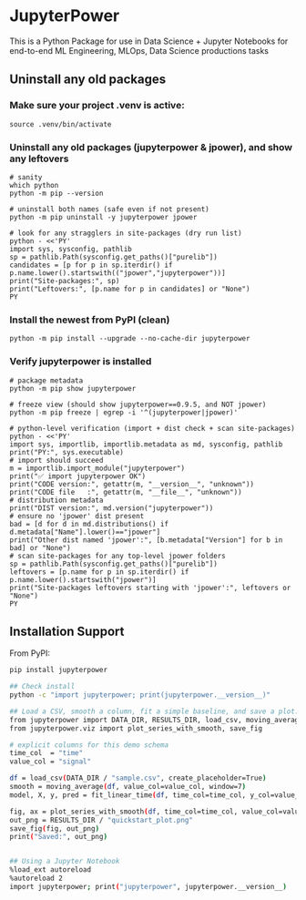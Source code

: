 # JupyterPower

This is a Python Package for use in Data Science + Jupyter Notebooks for end-to-end ML Engineering, MLOps, Data Science productions tasks

## Uninstall any old packages

### Make sure your project .venv is active:
`source .venv/bin/activate`

### Uninstall any old packages (jupyterpower & jpower), and show any leftovers

```
# sanity
which python
python -m pip --version

# uninstall both names (safe even if not present)
python -m pip uninstall -y jupyterpower jpower

# look for any stragglers in site-packages (dry run list)
python - <<'PY'
import sys, sysconfig, pathlib
sp = pathlib.Path(sysconfig.get_paths()["purelib"])
candidates = [p for p in sp.iterdir() if p.name.lower().startswith(("jpower","jupyterpower"))]
print("Site-packages:", sp)
print("Leftovers:", [p.name for p in candidates] or "None")
PY
```

### Install the newest from PyPI (clean)

`python -m pip install --upgrade --no-cache-dir jupyterpower`

### Verify jupyterpower is installed

```
# package metadata
python -m pip show jupyterpower

# freeze view (should show jupyterpower==0.9.5, and NOT jpower)
python -m pip freeze | egrep -i '^(jupyterpower|jpower)'

# python-level verification (import + dist check + scan site-packages)
python - <<'PY'
import sys, importlib, importlib.metadata as md, sysconfig, pathlib
print("PY:", sys.executable)
# import should succeed
m = importlib.import_module("jupyterpower")
print("✅ import jupyterpower OK")
print("CODE version:", getattr(m, "__version__", "unknown"))
print("CODE file   :", getattr(m, "__file__", "unknown"))
# distribution metadata
print("DIST version:", md.version("jupyterpower"))
# ensure no 'jpower' dist present
bad = [d for d in md.distributions() if d.metadata["Name"].lower()=="jpower"]
print("Other dist named 'jpower':", [b.metadata["Version"] for b in bad] or "None")
# scan site-packages for any top-level jpower folders
sp = pathlib.Path(sysconfig.get_paths()["purelib"])
leftovers = [p.name for p in sp.iterdir() if p.name.lower().startswith("jpower")]
print("Site-packages leftovers starting with 'jpower':", leftovers or "None")
PY
```


## Installation Support
From PyPI:
```bash
pip install jupyterpower

## Check install
python -c "import jupyterpower; print(jupyterpower.__version__)"

## Load a CSV, smooth a column, fit a simple baseline, and save a plot:
from jupyterpower import DATA_DIR, RESULTS_DIR, load_csv, moving_average, fit_linear_time
from jupyterpower.viz import plot_series_with_smooth, save_fig

# explicit columns for this demo schema
time_col  = "time"
value_col = "signal"

df = load_csv(DATA_DIR / "sample.csv", create_placeholder=True)
smooth = moving_average(df, value_col=value_col, window=7)
model, X, y, pred = fit_linear_time(df, time_col=time_col, y_col=value_col)

fig, ax = plot_series_with_smooth(df, time_col=time_col, value_col=value_col, smooth=smooth)
out_png = RESULTS_DIR / "quickstart_plot.png"
save_fig(fig, out_png)
print("Saved:", out_png)


## Using a Jupyter Notebook
%load_ext autoreload
%autoreload 2
import jupyterpower; print("jupyterpower", jupyterpower.__version__)




